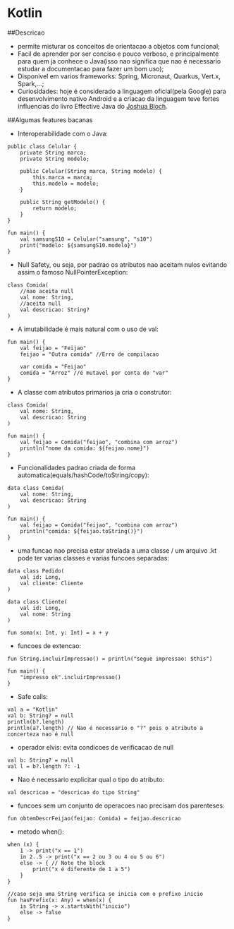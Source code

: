 # Kotlin

##Descricao
- permite misturar os conceitos de orientacao a objetos com funcional;
- Facil de aprender por ser conciso e pouco verboso, e principalmente para quem ja conhece o Java(isso nao significa que nao é necessario estudar a documentacao para fazer um bom uso);
- Disponivel em varios frameworks: Spring, Micronaut, Quarkus, Vert.x, Spark,...;
- Curiosidades: hoje é considerado a linguagem oficial(pela Google) para desenvolvimento nativo Android e a criacao da linguagem teve fortes influencias do livro Effective Java do <a href="https://pt.wikipedia.org/wiki/Joshua_Bloch">Joshua Bloch</a>.

##Algumas features bacanas

- Interoperabilidade com o Java:
```
public class Celular {
    private String marca;
    private String modelo;

    public Celular(String marca, String modelo) {
        this.marca = marca;
        this.modelo = modelo;
    }

    public String getModelo() {
        return modelo;
    }
}

fun main() {
    val samsungS10 = Celular("samsung", "s10")
    print("modelo: ${samsungS10.modelo}")
}
```

- Null Safety, ou seja, por padrao os atributos nao aceitam nulos evitando assim o famoso NullPointerException:
```
class Comida(
    //nao aceita null
    val nome: String,
    //aceita null
    val descricao: String?
)
```
- A imutabilidade é mais natural com o uso de val:
```
fun main() {
    val feijao = "Feijao"
    feijao = "Outra comida" //Erro de compilacao

    var comida = "Feijao"
    comida = "Arroz" //é mutavel por conta do "var"
}
```

- A classe com atributos primarios ja cria o construtor:
```
class Comida(
    val nome: String,
    val descricao: String
)

fun main() {
    val feijao = Comida("feijao", "combina com arroz")
    println("nome da comida: ${feijao.nome}")
}
```

- Funcionalidades padrao criada de forma automatica(equals/hashCode/toString/copy):
```
data class Comida(
    val nome: String,
    val descricao: String
)

fun main() {
    val feijao = Comida("feijao", "combina com arroz")
    println("comida: ${feijao.toString()}")
}
```

- uma funcao nao precisa estar atrelada a uma classe / um arquivo .kt pode ter varias classes e varias funcoes separadas:
```
data class Pedido(
    val id: Long,
    val cliente: Cliente
)

data class Cliente(
    val id: Long,
    val nome: String
)

fun soma(x: Int, y: Int) = x + y
```
- funcoes de extencao:
```
fun String.incluirImpressao() = println("segue impressao: $this")

fun main() {
    "impresso ok".incluirImpressao()
}
```
- Safe calls:
```
val a = "Kotlin"
val b: String? = null
println(b?.length)
println(a?.length) // Nao é necessario o "?" pois o atributo a concerteza nao é null
```
- operador elvis: evita condicoes de verificacao de null
```
val b: String? = null
val l = b?.length ?: -1
```
- Nao é necessario explicitar qual o tipo do atributo:
```
val descricao = "descricao do tipo String"
```
- funcoes sem um conjunto de operacoes nao precisam dos parenteses:
```
fun obtemDescrFeijao(feijao: Comida) = feijao.descricao
```
- metodo when():
```
when (x) {
    1 -> print("x == 1")
    in 2..5 -> print("x == 2 ou 3 ou 4 ou 5 ou 6")
    else -> { // Note the block
        print("x é diferente de 1 a 5")
    }
}

//caso seja uma String verifica se inicia com o prefixo inicio
fun hasPrefix(x: Any) = when(x) {
    is String -> x.startsWith("inicio")
    else -> false
}
```
